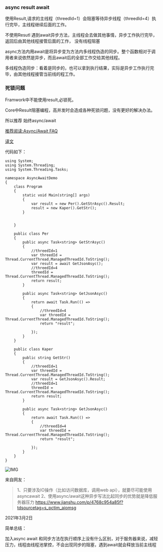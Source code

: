### async result await

使用Result,请求的主线程（threedId=1）会阻塞等待异步线程（threedId=4）执行完毕，主线程继续后面的工作。  

不使用Resutl 遇到await异步方法，主线程会去做其他事情，异步工作执行完毕，返回后由其他线程接管后面的工作，  没有线程阻塞

async方法内用await是将异步变为方法内多线程伪造的同步。整个函数相对于调用者来说依然是异步，而且await后的全部工作交给其他线程。

多线程伪造同步：看着是同步的，也可以拿到执行结果，实际是异步工作执行完毕，由其他线程接管当前线的程工作。

### 死锁问题
Framwork中不能使用result,必锁死。  

Core中Result阻塞编程，高并发时会造成各种死锁问题，没有更好的解决办法。  

所以推荐 始终async/await  

[推荐阅读:Async/Await FAQ](https://devblogs.microsoft.com/pfxteam/asyncawait-faq/)  

[译文](https://www.cnblogs.com/heyuquan/p/async-deadlock.html)

代码如下：
```
using System;
using System.Threading;
using System.Threading.Tasks;

namespace AsyncAwaitDemo
{
    class Program
    {
        static void Main(string[] args)
        {
            var result = new Per().GetStrAsyc().Result;
            result = new Kaper().GetStr();
        }


    }

    public class Per
    {
        public async Task<string> GetStrAsyc()
        {
            //threedId=1
            var threedId = Thread.CurrentThread.ManagedThreadId.ToString();
            var result = await GetJsonAsyc();
            //threedId=4
            threedId = Thread.CurrentThread.ManagedThreadId.ToString();
            return result;
        }

        public async Task<string> GetJsonAsyc()
        {
            return await Task.Run(() =>
            {
                //threedId=4
                var threedId = Thread.CurrentThread.ManagedThreadId.ToString();
                return "result";

            });
        }
    }

    public class Kaper
    {
        public string GetStr()
        {
            //threedId=1
            var threedId = Thread.CurrentThread.ManagedThreadId.ToString();
            var result = GetJsonAsyc().Result;
            //threedId=1
            threedId = Thread.CurrentThread.ManagedThreadId.ToString();
            return result;
        }

        public async Task<string> GetJsonAsyc()
        {
            return await Task.Run(() =>
            {
                //threedId=4
                var threedId = Thread.CurrentThread.ManagedThreadId.ToString();
                return "result";

            });
        }
    }
}

```

![IMG](https://gitee.com/imgrep001/m1/raw/master/2021/12/01/20211201041935.png)

来自网友：

> 1、只要涉及IO操作（比如访问数据库，调用web api），就要尽可能使用 asyncawait
> 2、使用async/await这种异步写法比起同步的优势就是降低服务器压力
> https://www.jianshu.com/p/4768c954a85f?tdsourcetag=s_pctim_aiomsg

2021年3月2日

简单总结：

加入async await 和同步方法在执行顺序上没有什么区别，对于服务器来说，减轻压力，线程由线程池掌控，不会出现同步的阻塞，遇到await就会释放当前主线程